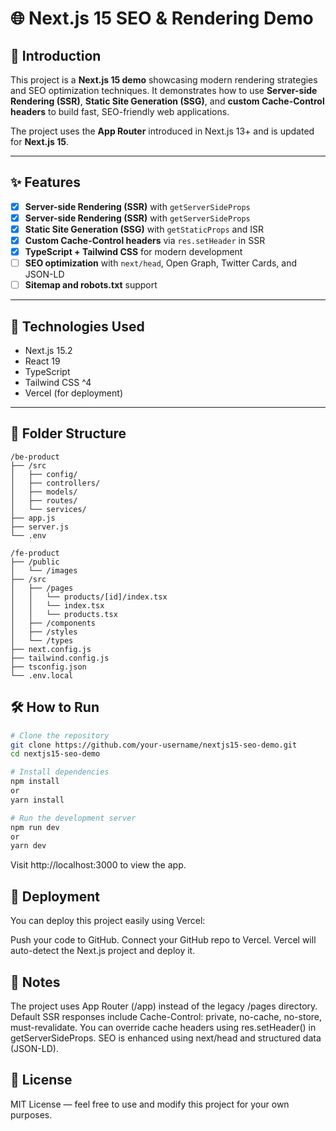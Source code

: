 # 🌐 Next.js 15 SEO & Rendering Demo

## 🚀 Introduction

This project is a **Next.js 15 demo** showcasing modern rendering strategies and SEO optimization techniques. It demonstrates how to use **Server-side Rendering (SSR)**, **Static Site Generation (SSG)**, and **custom Cache-Control headers** to build fast, SEO-friendly web applications.

The project uses the **App Router** introduced in Next.js 13+ and is updated for **Next.js 15**.

---

## ✨ Features

- [x] **Server-side Rendering (SSR)** with `getServerSideProps`
- [x] **Server-side Rendering (SSR)** with `getServerSideProps`
- [x] **Static Site Generation (SSG)** with `getStaticProps` and ISR
- [x] **Custom Cache-Control headers** via `res.setHeader` in SSR
- [x] **TypeScript + Tailwind CSS** for modern development
- [ ] **SEO optimization** with `next/head`, Open Graph, Twitter Cards, and JSON-LD
- [ ] **Sitemap and robots.txt** support

---

## 🧰 Technologies Used

- Next.js 15.2
- React 19
- TypeScript
- Tailwind CSS ^4
- Vercel (for deployment)

---

## 📁 Folder Structure

```
/be-product
├── /src
│   ├── config/
│   ├── controllers/
│   ├── models/
│   ├── routes/
│   └── services/
├── app.js
├── server.js
└── .env

/fe-product
├── /public
│   └── /images
├── /src
│   ├── /pages
│   │   └── products/[id]/index.tsx
│   │   └── index.tsx
│   │   └── products.tsx
│   ├── /components
│   ├── /styles
│   └── /types
├── next.config.js
├── tailwind.config.js
├── tsconfig.json
└── .env.local

```

## 🛠️ How to Run

```bash
# Clone the repository
git clone https://github.com/your-username/nextjs15-seo-demo.git
cd nextjs15-seo-demo

# Install dependencies
npm install
or
yarn install

# Run the development server
npm run dev
or
yarn dev
```

Visit http://localhost:3000 to view the app.

## 🚀 Deployment

You can deploy this project easily using Vercel:

Push your code to GitHub.
Connect your GitHub repo to Vercel.
Vercel will auto-detect the Next.js project and deploy it.

## 📌 Notes

The project uses App Router (/app) instead of the legacy /pages directory.
Default SSR responses include Cache-Control: private, no-cache, no-store, must-revalidate.
You can override cache headers using res.setHeader() in getServerSideProps.
SEO is enhanced using next/head and structured data (JSON-LD).

## 📄 License

MIT License — feel free to use and modify this project for your own purposes.
